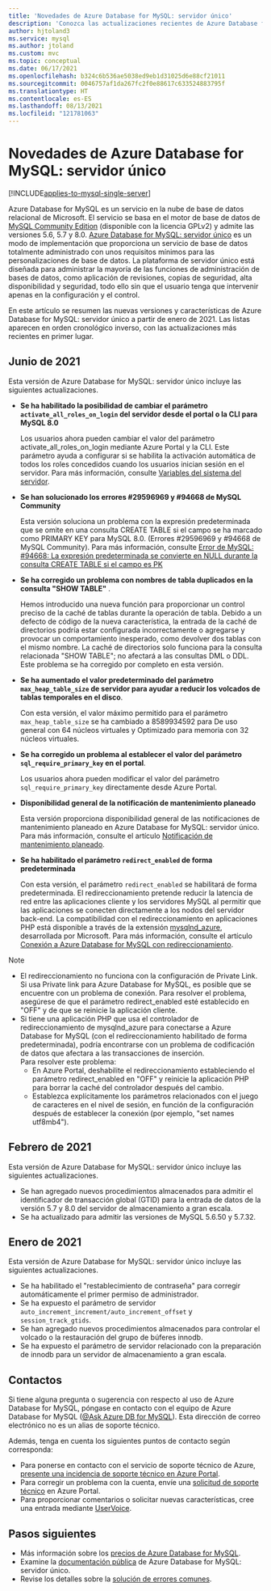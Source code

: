 ```yaml
---
title: 'Novedades de Azure Database for MySQL: servidor único'
description: 'Conozca las actualizaciones recientes de Azure Database for MySQL: servidor único, un servicio en la nube de base de datos relacional de Microsoft basado en MySQL Community Edition.'
author: hjtoland3
ms.service: mysql
ms.author: jtoland
ms.custom: mvc
ms.topic: conceptual
ms.date: 06/17/2021
ms.openlocfilehash: b324c6b536ae5038ed9eb1d31025d6e88cf21011
ms.sourcegitcommit: 0046757af1da267fc2f0e88617c633524883795f
ms.translationtype: HT
ms.contentlocale: es-ES
ms.lasthandoff: 08/13/2021
ms.locfileid: "121781063"
---
```

# <a name="whats-new-in-azure-database-for-mysql---single-server"></a>Novedades de Azure Database for MySQL: servidor único

[!INCLUDE[applies-to-mysql-single-server](includes/applies-to-mysql-single-server.md)]

Azure Database for MySQL es un servicio en la nube de base de datos relacional de Microsoft. El servicio se basa en el motor de base de datos de [MySQL Community Edition](https://www.mysql.com/products/community/) (disponible con la licencia GPLv2) y admite las versiones 5.6, 5.7 y 8.0. [Azure Database for MySQL: servidor único](./overview.md#azure-database-for-mysql---single-server) es un modo de implementación que proporciona un servicio de base de datos totalmente administrado con unos requisitos mínimos para las personalizaciones de base de datos. La plataforma de servidor único está diseñada para administrar la mayoría de las funciones de administración de bases de datos, como aplicación de revisiones, copias de seguridad, alta disponibilidad y seguridad, todo ello sin que el usuario tenga que intervenir apenas en la configuración y el control.

En este artículo se resumen las nuevas versiones y características de Azure Database for MySQL: servidor único a partir de enero de 2021. Las listas aparecen en orden cronológico inverso, con las actualizaciones más recientes en primer lugar.

## <a name="june-2021"></a>Junio de 2021
  
Esta versión de Azure Database for MySQL: servidor único incluye las siguientes actualizaciones.

- **Se ha habilitado la posibilidad de cambiar el parámetro `activate_all_roles_on_login` del servidor desde el portal o la CLI para MySQL 8.0**

  Los usuarios ahora pueden cambiar el valor del parámetro activate_all_roles_on_login mediante Azure Portal y la CLI. Este parámetro ayuda a configurar si se habilita la activación automática de todos los roles concedidos cuando los usuarios inician sesión en el servidor. Para más información, consulte [Variables del sistema del servidor](https://dev.mysql.com/doc/refman/8.0/en/server-system-variables.html).

- **Se han solucionado los errores #29596969 y #94668 de MySQL Community**

  Esta versión soluciona un problema con la expresión predeterminada que se omite en una consulta CREATE TABLE si el campo se ha marcado como PRIMARY KEY para MySQL 8.0. (Errores #29596969 y #94668 de MySQL Community). Para más información, consulte [Error de MySQL: #94668: La expresión predeterminada se convierte en NULL durante la consulta CREATE TABLE si el campo es PK](https://bugs.mysql.com/bug.php?id=94668)

- **Se ha corregido un problema con nombres de tabla duplicados en la consulta "SHOW TABLE"** .

  Hemos introducido una nueva función para proporcionar un control preciso de la caché de tablas durante la operación de tabla. Debido a un defecto de código de la nueva característica, la entrada de la caché de directorios podría estar configurada incorrectamente o agregarse y provocar un comportamiento inesperado, como devolver dos tablas con el mismo nombre. La caché de directorios solo funciona para la consulta relacionada "SHOW TABLE"; no afectará a las consultas DML o DDL. Este problema se ha corregido por completo en esta versión.

- **Se ha aumentado el valor predeterminado del parámetro `max_heap_table_size` de servidor para ayudar a reducir los volcados de tablas temporales en el disco**.

  Con esta versión, el valor máximo permitido para el parámetro `max_heap_table_size` se ha cambiado a 8589934592 para De uso general con 64 núcleos virtuales y Optimizado para memoria con 32 núcleos virtuales.

- **Se ha corregido un problema al establecer el valor del parámetro `sql_require_primary_key` en el portal**.

  Los usuarios ahora pueden modificar el valor del parámetro `sql_require_primary_key` directamente desde Azure Portal.

- **Disponibilidad general de la notificación de mantenimiento planeado**

  Esta versión proporciona disponibilidad general de las notificaciones de mantenimiento planeado en Azure Database for MySQL: servidor único. Para más información, consulte el artículo [Notificación de mantenimiento planeado](concepts-planned-maintenance-notification.md).

- **Se ha habilitado el parámetro `redirect_enabled` de forma predeterminada**

  Con esta versión, el parámetro `redirect_enabled` se habilitará de forma predeterminada. El redireccionamiento pretende reducir la latencia de red entre las aplicaciones cliente y los servidores MySQL al permitir que las aplicaciones se conecten directamente a los nodos del servidor back-end. La compatibilidad con el redireccionamiento en aplicaciones PHP está disponible a través de la extensión [mysqlnd_azure](https://github.com/microsoft/mysqlnd_azure), desarrollada por Microsoft. Para más información, consulte el artículo [Conexión a Azure Database for MySQL con redireccionamiento](howto-redirection.md).

>[!Note]
> * El redireccionamiento no funciona con la configuración de Private Link. Si usa Private link para Azure Database for MySQL, es posible que se encuentre con un problema de conexión. Para resolver el problema, asegúrese de que el parámetro redirect_enabled esté establecido en "OFF" y de que se reinicie la aplicación cliente.</br>
> * Si tiene una aplicación PHP que usa el controlador de redireccionamiento de mysqlnd_azure para conectarse a Azure Database for MySQL (con el redireccionamiento habilitado de forma predeterminada), podría encontrarse con un problema de codificación de datos que afectara a las transacciones de inserción.</br>
> Para resolver este problema:
>    - En Azure Portal, deshabilite el redireccionamiento estableciendo el parámetro redirect_enabled en "OFF" y reinicie la aplicación PHP para borrar la caché del controlador después del cambio.
>     - Establezca explícitamente los parámetros relacionados con el juego de caracteres en el nivel de sesión, en función de la configuración después de establecer la conexión (por ejemplo, "set names utf8mb4").

## <a name="february-2021"></a>Febrero de 2021

Esta versión de Azure Database for MySQL: servidor único incluye las siguientes actualizaciones.

- Se han agregado nuevos procedimientos almacenados para admitir el identificador de transacción global (GTID) para la entrada de datos de la versión 5.7 y 8.0 del servidor de almacenamiento a gran escala.
- Se ha actualizado para admitir las versiones de MySQL 5.6.50 y 5.7.32.

## <a name="january-2021"></a>Enero de 2021

Esta versión de Azure Database for MySQL: servidor único incluye las siguientes actualizaciones.

- Se ha habilitado el "restablecimiento de contraseña" para corregir automáticamente el primer permiso de administrador.
- Se ha expuesto el parámetro de servidor `auto_increment_increment/auto_increment_offset` y `session_track_gtids`.
- Se han agregado nuevos procedimientos almacenados para controlar el volcado o la restauración del grupo de búferes innodb.
- Se ha expuesto el parámetro de servidor relacionado con la preparación de innodb para un servidor de almacenamiento a gran escala.

## <a name="contacts"></a>Contactos

Si tiene alguna pregunta o sugerencia con respecto al uso de Azure Database for MySQL, póngase en contacto con el equipo de Azure Database for MySQL ([@Ask Azure DB for MySQL](mailto:AskAzureDBforMySQL@service.microsoft.com)). Esta dirección de correo electrónico no es un alias de soporte técnico.

Además, tenga en cuenta los siguientes puntos de contacto según corresponda:

- Para ponerse en contacto con el servicio de soporte técnico de Azure, [presente una incidencia de soporte técnico en Azure Portal](https://portal.azure.com/?#blade/Microsoft_Azure_Support/HelpAndSupportBlade).
- Para corregir un problema con la cuenta, envíe una [solicitud de soporte técnico](https://ms.portal.azure.com/#blade/Microsoft_Azure_Support/HelpAndSupportBlade/newsupportrequest) en Azure Portal.
- Para proporcionar comentarios o solicitar nuevas características, cree una entrada mediante [UserVoice](https://feedback.azure.com/forums/597982-azure-database-for-mysql).

## <a name="next-steps"></a>Pasos siguientes

- Más información sobre los [precios de Azure Database for MySQL](https://azure.microsoft.com/pricing/details/mysql/server/).
- Examine la [documentación pública](./single-server/index.yml) de Azure Database for MySQL: servidor único.
- Revise los detalles sobre la [solución de errores comunes](./howto-troubleshoot-common-errors.md).